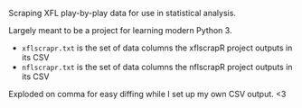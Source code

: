 Scraping XFL play-by-play data for use in statistical analysis.

Largely meant to be a project for learning modern Python 3.

- `xflscrapr.txt` is the set of data columns the xflscrapR project outputs in its CSV
- `nflscrapr.txt` is the set of data columns the nflscrapR project outputs in its CSV

Exploded on comma for easy diffing while I set up my own CSV output. <3
